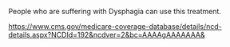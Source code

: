 People who are suffering with Dysphagia can use this treatment.

https://www.cms.gov/medicare-coverage-database/details/ncd-details.aspx?NCDId=192&ncdver=2&bc=AAAAgAAAAAAA&
